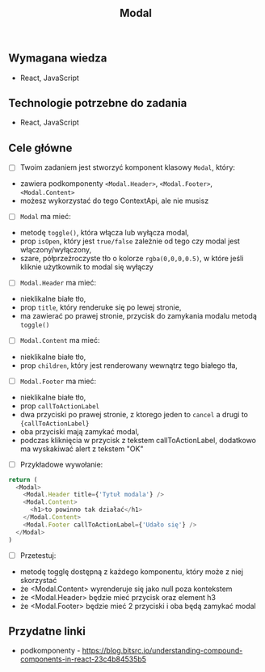 <h2 align="center">Modal</h2>

<br>

## Wymagana wiedza

- React, JavaScript


## Technologie potrzebne do zadania

- React, JavaScript

## Cele główne
* [ ] Twoim zadaniem jest stworzyć komponent klasowy `Modal`, który:
- zawiera podkomponenty `<Modal.Header>`, `<Modal.Footer>`, `<Modal.Content>`
- możesz wykorzystać do tego ContextApi, ale nie musisz

* [ ] `Modal` ma mieć:
- metodę `toggle()`, która włącza lub wyłącza modal,
- prop `isOpen`, który jest `true/false` zależnie od tego czy modal jest włączony/wyłączony,
- szare, półprzeźroczyste tło o kolorze `rgba(0,0,0,0.5)`, w które jeśli kliknie użytkownik to modal się wyłączy

* [ ] `Modal.Header` ma mieć:
- nieklikalne białe tło,
- prop `title`, który renderuke się po lewej stronie, 
- ma zawierać po prawej stronie, przycisk do zamykania modalu metodą `toggle()`

* [ ] `Modal.Content` ma mieć:
- nieklikalne białe tło,
- prop `children`, który jest renderowany wewnątrz tego białego tła,

* [ ] `Modal.Footer` ma mieć:
- nieklikalne białe tło,
- prop `callToActionLabel`
- dwa przyciski po prawej stronie, z ktorego jeden to `cancel` a drugi to `{callToActionLabel}`
- oba przyciski mają zamykać modal,
- podczas kliknięcia w przycisk z tekstem callToActionLabel, dodatkowo ma wyskakiwać alert z tekstem "OK"

* [ ] Przykładowe wywołanie:
```javascript
return (
  <Modal>
    <Modal.Header title={'Tytuł modala'} />
    <Modal.Content>
      <h1>to powinno tak działać</h1>
    </Modal.Content>
    <Modal.Footer callToActionLabel={'Udało się'} />
  </Modal>
)
```

* [ ] Przetestuj:
- metodę togglę dostępną z każdego komponentu, który może z niej skorzystać
- że <Modal.Content> wyrenderuje się jako null poza kontekstem <Modal>
- że <Modal.Header> będzie mieć przycisk oraz element h3
- że <Modal.Footer> będzie mieć 2 przyciski i oba będą zamykać modal

## Przydatne linki
- podkomponenty - https://blog.bitsrc.io/understanding-compound-components-in-react-23c4b84535b5




